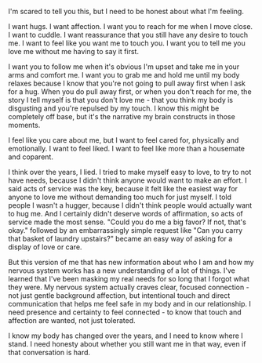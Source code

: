I'm scared to tell you this, but I need to be honest about what I'm feeling.

I want hugs. I want affection. I want you to reach for me when I move close. I want to cuddle. I want reassurance that you still have any desire to touch me. I want to feel like you want me to touch you. I want you to tell me you love me without me having to say it first. 

I want you to follow me when it's obvious I'm upset and take me in your arms and comfort me. I want you to grab me and hold me until my body relaxes because I know that you're not going to pull away first when I ask for a hug. When you do pull away first, or when you don't reach for me, the story I tell myself is that you don't love me - that you think my body is disgusting and you're repulsed by my touch. I know this might be completely off base, but it's the narrative my brain constructs in those moments.

I feel like you care about me, but I want to feel cared for, physically and emotionally. I want to feel liked. I want to feel like more than a housemate and coparent. 

I think over the years, I lied. I tried to make myself easy to love, to try to not have needs, because I didn't think anyone would want to make an effort. I said acts of service was the key, because it felt like the easiest way for anyone to love me without demanding too much for just myself. I told people I wasn't a hugger, because I didn't think people would actually want to hug me. And I certainly didn't deserve words of affirmation, so acts of service made the most sense. "Could you do me a big favor? If not, that's okay." followed by an embarrassingly simple request like "Can you carry that basket of laundry upstairs?" became an easy way of asking for a display of love or care. 

But this version of me that has new information about who I am and how my nervous system works has a new understanding of a lot of things. I've learned that I've been masking my real needs for so long that I forgot what they were. My nervous system actually craves clear, focused connection - not just gentle background affection, but intentional touch and direct communication that helps me feel safe in my body and in our relationship. I need presence and certainty to feel connected - to know that touch and affection are wanted, not just tolerated.

I know my body has changed over the years, and I need to know where I stand. I need honesty about whether you still want me in that way, even if that conversation is hard.